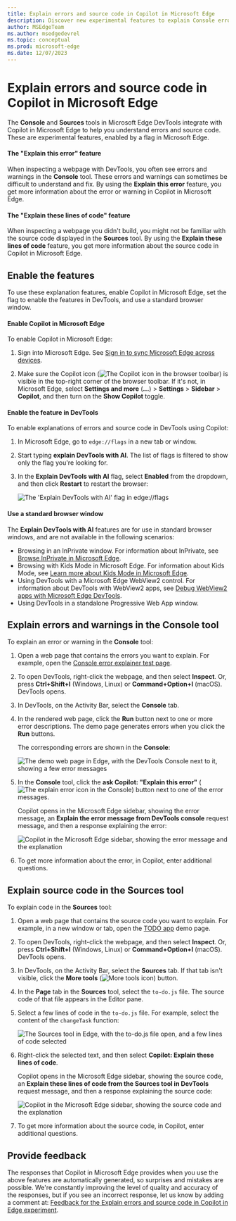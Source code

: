 ```yaml
---
title: Explain errors and source code in Copilot in Microsoft Edge
description: Discover new experimental features to explain Console errors and source code by using Copilot in Microsoft Edge
author: MSEdgeTeam
ms.author: msedgedevrel
ms.topic: conceptual
ms.prod: microsoft-edge
ms.date: 12/07/2023
---
```

# Explain errors and source code in Copilot in Microsoft Edge

The **Console** and **Sources** tools in Microsoft Edge DevTools integrate with Copilot in Microsoft Edge to help you understand errors and source code. These are experimental features, enabled by a flag in Microsoft Edge.


<!-- ------------------------------ -->
#### The "Explain this error" feature

When inspecting a webpage with DevTools, you often see errors and warnings in the **Console** tool. These errors and warnings can sometimes be difficult to understand and fix. By using the **Explain this error** feature, you get more information about the error or warning in Copilot in Microsoft Edge.


<!-- ------------------------------ -->
#### The "Explain these lines of code" feature

When inspecting a webpage you didn't build, you might not be familiar with the source code displayed in the **Sources** tool. By using the **Explain these lines of code** feature, you get more information about the source code in Copilot in Microsoft Edge.


<!-- ====================================================================== -->
## Enable the features

To use these explanation features, enable Copilot in Microsoft Edge, set the flag to enable the features in DevTools, and use a standard browser window.


<!-- ------------------------------ -->
#### Enable Copilot in Microsoft Edge

To enable Copilot in Microsoft Edge:

1. Sign into Microsoft Edge. See [Sign in to sync Microsoft Edge across devices](https://support.microsoft.com/microsoft-edge/sign-in-to-sync-microsoft-edge-across-devices-e6ffa79b-ed52-aa32-47e2-5d5597fe4674).

1. Make sure the Copilot icon (![The Copilot icon in the browser toolbar](./copilot-explain-images/copilot-icon.png)) is visible in the top-right corner of the browser toolbar. If it's not, in Microsoft Edge, select **Settings and more** (**...**) > **Settings** > **Sidebar** > **Copilot**, and then turn on the **Show Copilot** toggle.


<!-- ------------------------------ -->
#### Enable the feature in DevTools

To enable explanations of errors and source code in DevTools using Copilot:

1. In Microsoft Edge, go to `edge://flags` in a new tab or window.

1. Start typing **explain DevTools with AI**. The list of flags is filtered to show only the flag you're looking for.

1. In the **Explain DevTools with AI** flag, select **Enabled** from the dropdown, and then click **Restart** to restart the browser:

   ![The 'Explain DevTools with AI' flag in edge://flags](./copilot-explain-images/flag.png)


<!-- ------------------------------ -->
#### Use a standard browser window

The **Explain DevTools with AI** features are for use in standard browser windows, and are not available in the following scenarios:

* Browsing in an InPrivate window.  For information about InPrivate, see [Browse InPrivate in Microsoft Edge](https://support.microsoft.com/microsoft-edge/browse-inprivate-in-microsoft-edge-cd2c9a48-0bc4-b98e-5e46-ac40c84e27e2).
* Browsing with Kids Mode in Microsoft Edge.  For information about Kids Mode, see [Learn more about Kids Mode in Microsoft Edge](https://support.microsoft.com/microsoft-edge/learn-more-about-kids-mode-in-microsoft-edge-4bf0273c-1cbd-47a9-a8f3-895bc1f95bdd).
* Using DevTools with a Microsoft Edge WebView2 control.  For information about DevTools with WebView2 apps, see [Debug WebView2 apps with Microsoft Edge DevTools](../../webview2/how-to/debug-devtools.md).
* Using DevTools in a standalone Progressive Web App window.


<!-- ====================================================================== -->
## Explain errors and warnings in the Console tool

To explain an error or warning in the **Console** tool:

1. Open a web page that contains the errors you want to explain. For example, open the [Console error explainer test page](https://microsoftedge.github.io/Demos/devtools-explain-error/).

1. To open DevTools, right-click the webpage, and then select **Inspect**.  Or, press **Ctrl+Shift+I** (Windows, Linux) or **Command+Option+I** (macOS).  DevTools opens.

1. In DevTools, on the Activity Bar, select the **Console** tab.

1. In the rendered web page, click the **Run** button next to one or more error descriptions. The demo page generates errors when you click the **Run** buttons.
  
   The corresponding errors are shown in the **Console**:

   ![The demo web page in Edge, with the DevTools Console next to it, showing a few error messages](./copilot-explain-images/some-console-errors.png)

1. In the **Console** tool, click the **ask Copilot: "Explain this error"** (![The explain error icon in the Console](./copilot-explain-images/explain-icon.png)) button next to one of the error messages.

   Copilot opens in the Microsoft Edge sidebar, showing the error message, an **Explain the error message from DevTools console** request message, and then a response explaining the error:

   ![Copilot in the Microsoft Edge sidebar, showing the error message and the explanation](./copilot-explain-images/copilot-error-explanation.png)

1. To get more information about the error, in Copilot, enter additional questions.


<!-- ====================================================================== -->
## Explain source code in the Sources tool

To explain code in the **Sources** tool:

1. Open a web page that contains the source code you want to explain. For example, in a new window or tab, open the [TODO app](https://microsoftedge.github.io/Demos/demo-to-do/) demo page.

1. To open DevTools, right-click the webpage, and then select **Inspect**.  Or, press **Ctrl+Shift+I** (Windows, Linux) or **Command+Option+I** (macOS).  DevTools opens.

1. In DevTools, on the Activity Bar, select the **Sources** tab. If that tab isn't visible, click the **More tools** (![More tools icon](./copilot-explain-images/more-tools-icon.png)) button.

1. In the **Page** tab in the **Sources** tool, select the `to-do.js` file. The source code of that file appears in the Editor pane.

1. Select a few lines of code in the `to-do.js` file. For example, select the content of the `changeTask` function:

   ![The Sources tool in Edge, with the to-do.js file open, and a few lines of code selected](./copilot-explain-images/selected-code.png)

1. Right-click the selected text, and then select **Copilot: Explain these lines of code**.

   Copilot opens in the Microsoft Edge sidebar, showing the source code, an **Explain these lines of code from the Sources tool in DevTools** request message, and then a response explaining the source code:

   ![Copilot in the Microsoft Edge sidebar, showing the source code and the explanation](./copilot-explain-images/copilot-code-explanation.png)

1. To get more information about the source code, in Copilot, enter additional questions.


<!-- ====================================================================== -->
## Provide feedback

The responses that Copilot in Microsoft Edge provides when you use the above features are automatically generated, so surprises and mistakes are possible. We're constantly improving the level of quality and accuracy of the responses, but if you see an incorrect response, let us know by adding a comment at: [Feedback for the Explain errors and source code in Copilot in Edge experiment](https://github.com/MicrosoftEdge/DevTools/issues/203).
